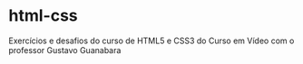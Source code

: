 # html-css
 Exercícios e desafios do curso de HTML5 e CSS3 do Curso em Vídeo com o professor Gustavo Guanabara
